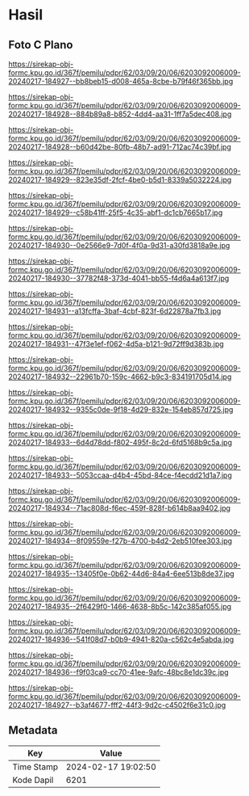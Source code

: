 # Hasil

## Foto C Plano

https://sirekap-obj-formc.kpu.go.id/367f/pemilu/pdpr/62/03/09/20/06/6203092006009-20240217-184927--bb8beb15-d008-465a-8cbe-b79f46f365bb.jpg

https://sirekap-obj-formc.kpu.go.id/367f/pemilu/pdpr/62/03/09/20/06/6203092006009-20240217-184928--884b89a8-b852-4dd4-aa31-1ff7a5dec408.jpg

https://sirekap-obj-formc.kpu.go.id/367f/pemilu/pdpr/62/03/09/20/06/6203092006009-20240217-184928--b60d42be-80fb-48b7-ad91-712ac74c39bf.jpg

https://sirekap-obj-formc.kpu.go.id/367f/pemilu/pdpr/62/03/09/20/06/6203092006009-20240217-184929--823e35df-2fcf-4be0-b5d1-8339a5032224.jpg

https://sirekap-obj-formc.kpu.go.id/367f/pemilu/pdpr/62/03/09/20/06/6203092006009-20240217-184929--c58b41ff-25f5-4c35-abf1-dc1cb7665b17.jpg

https://sirekap-obj-formc.kpu.go.id/367f/pemilu/pdpr/62/03/09/20/06/6203092006009-20240217-184930--0e2566e9-7d0f-4f0a-9d31-a30fd3818a9e.jpg

https://sirekap-obj-formc.kpu.go.id/367f/pemilu/pdpr/62/03/09/20/06/6203092006009-20240217-184930--37782f48-373d-4041-bb55-f4d6a4a613f7.jpg

https://sirekap-obj-formc.kpu.go.id/367f/pemilu/pdpr/62/03/09/20/06/6203092006009-20240217-184931--a13fcffa-3baf-4cbf-823f-6d22878a7fb3.jpg

https://sirekap-obj-formc.kpu.go.id/367f/pemilu/pdpr/62/03/09/20/06/6203092006009-20240217-184931--47f3e1ef-f062-4d5a-b121-9d72ff9d383b.jpg

https://sirekap-obj-formc.kpu.go.id/367f/pemilu/pdpr/62/03/09/20/06/6203092006009-20240217-184932--22961b70-159c-4662-b9c3-834191705d14.jpg

https://sirekap-obj-formc.kpu.go.id/367f/pemilu/pdpr/62/03/09/20/06/6203092006009-20240217-184932--9355c0de-9f18-4d29-832e-154eb857d725.jpg

https://sirekap-obj-formc.kpu.go.id/367f/pemilu/pdpr/62/03/09/20/06/6203092006009-20240217-184933--6d4d78dd-f802-495f-8c2d-6fd5168b9c5a.jpg

https://sirekap-obj-formc.kpu.go.id/367f/pemilu/pdpr/62/03/09/20/06/6203092006009-20240217-184933--5053ccaa-d4b4-45bd-84ce-f4ecdd21d1a7.jpg

https://sirekap-obj-formc.kpu.go.id/367f/pemilu/pdpr/62/03/09/20/06/6203092006009-20240217-184934--71ac808d-f6ec-459f-828f-b614b8aa9402.jpg

https://sirekap-obj-formc.kpu.go.id/367f/pemilu/pdpr/62/03/09/20/06/6203092006009-20240217-184934--8f09559e-f27b-4700-b4d2-2eb510fee303.jpg

https://sirekap-obj-formc.kpu.go.id/367f/pemilu/pdpr/62/03/09/20/06/6203092006009-20240217-184935--13405f0e-0b62-44d6-84a4-6ee513b8de37.jpg

https://sirekap-obj-formc.kpu.go.id/367f/pemilu/pdpr/62/03/09/20/06/6203092006009-20240217-184935--2f6429f0-1466-4638-8b5c-142c385af055.jpg

https://sirekap-obj-formc.kpu.go.id/367f/pemilu/pdpr/62/03/09/20/06/6203092006009-20240217-184936--541f08d7-b0b9-4941-820a-c562c4e5abda.jpg

https://sirekap-obj-formc.kpu.go.id/367f/pemilu/pdpr/62/03/09/20/06/6203092006009-20240217-184936--f9f03ca9-cc70-41ee-9afc-48bc8e1dc39c.jpg

https://sirekap-obj-formc.kpu.go.id/367f/pemilu/pdpr/62/03/09/20/06/6203092006009-20240217-184927--b3af4677-fff2-44f3-9d2c-c4502f6e31c0.jpg


## Metadata

| Key        | Value               |
| ---------- | ------------------- |
| Time Stamp | 2024-02-17 19:02:50 |
| Kode Dapil | 6201                |



